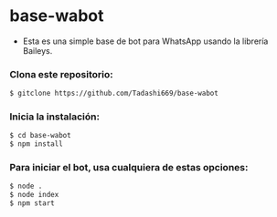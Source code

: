 # base-wabot
* Esta es una simple base de bot para WhatsApp usando la librería Baileys.


### Clona este repositorio:
```bash
$ gitclone https://github.com/Tadashi669/base-wabot
```

### Inicia la instalación:
```bash
$ cd base-wabot
$ npm install
```

### Para iniciar el bot, usa cualquiera de estas opciones:
```bash
$ node .
$ node index
$ npm start
```

